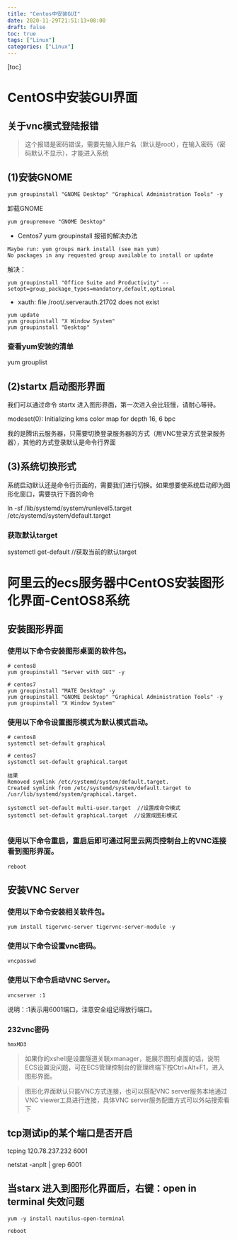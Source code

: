 ```yaml
---
title: "Centos中安装GUI"
date: 2020-11-29T21:51:13+08:00
draft: false
toc: true
tags: ["Linux"]
categories: ["Linux"]
---
```


[toc]
# CentOS中安装GUI界面

## 关于vnc模式登陆报错
> 这个报错是密码错误，需要先输入账户名（默认是root），在输入密码（密码默认不显示），才能进入系统

## (1)安装GNOME 
```
yum groupinstall "GNOME Desktop" "Graphical Administration Tools" -y
```
卸载GNOME

```
yum groupremove "GNOME Desktop"
```

- Centos7 yum groupinstall 报错的解决办法
```
Maybe run: yum groups mark install (see man yum)
No packages in any requested group available to install or update
```
解决：
```
yum groupinstall "Office Suite and Productivity" --setopt=group_package_types=mandatory,default,optional

```

- xauth:  file /root/.serverauth.21702 does not exist
```
yum update
yum groupinstall "X Window System"
yum groupinstall "Desktop"
```
### 查看yum安装的清单
yum grouplist



## (2)startx 启动图形界面

我们可以通过命令 startx 进入图形界面，第一次进入会比较慢，请耐心等待。

modeset(0): Initializing kms color map for depth 16, 6 bpc

我的是腾讯云服务器，只需要切换登录服务器的方式（用VNC登录方式登录服务器），其他的方式登录默认是命令行界面

## (3)系统切换形式

系统启动默认还是命令行页面的，需要我们进行切换。如果想要使系统启动即为图形化窗口，需要执行下面的命令

ln -sf /lib/systemd/system/runlevel5.target /etc/systemd/system/default.target

### 获取默认target
systemctl get-default //获取当前的默认target

# 阿里云的ecs服务器中CentOS安装图形化界面-CentOS8系统

## 安装图形界面
### 使用以下命令安装图形桌面的软件包。
```
# centos8
yum groupinstall "Server with GUI" -y 

# centos7
yum groupinstall "MATE Desktop" -y 
yum groupinstall "GNOME Desktop" "Graphical Administration Tools" -y
yum groupinstall "X Window System"

```

### 使用以下命令设置图形模式为默认模式启动。
```
# centos8
systemctl set-default graphical

# centos7
systemctl set-default graphical.target

结果
Removed symlink /etc/systemd/system/default.target.
Created symlink from /etc/systemd/system/default.target to /usr/lib/systemd/system/graphical.target.

systemctl set-default multi-user.target  //设置成命令模式
systemctl set-default graphical.target  //设置成图形模式


```
### 使用以下命令重启，重启后即可通过阿里云网页控制台上的VNC连接看到图形界面。
```
reboot
```


## 安装VNC Server

### 使用以下命令安装相关软件包。
```
yum install tigervnc-server tigervnc-server-module -y
```
### 使用以下命令设置vnc密码。
```
vncpasswd
```
### 使用以下命令启动VNC Server。
```
vncserver :1
```
说明：:1表示用6001端口，注意安全组记得放行端口。

### 232vnc密码
```
hmxMD3
```

> 如果你的xshell是设置隧道关联xmanager，能展示图形桌面的话，说明ECS设置没问题，可在ECS管理控制台的管理终端下按Ctrl+Alt+F1，进入图形界面。


> 图形化界面默认只能VNC方式连接，也可以搭配VNC server服务本地通过VNC viewer工具进行连接，具体VNC server服务配置方式可以外站搜索看下

## tcp测试ip的某个端口是否开启

tcping 120.78.237.232 6001

netstat -anplt | grep 6001

## 当starx 进入到图形化界面后，右键：open in terminal 失效问题
```
yum -y install nautilus-open-terminal

reboot
```